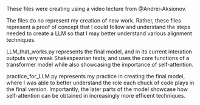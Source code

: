 These files were creating using a video lecture from @Andrei-Aksionov.

The files do no represent my creation of new work. Rather, these files represent a proof of concept 
that I could follow and understand the steps needed to create a LLM so that I may better understand
various alignment techniques.

LLM_that_works.py represents the final model, and in its current interation outputs very weak
Shakespearian texts, and uses the core functions of a transformer model while also showcasing
the importance of self-attention.

practice_for_LLM.py represents my practice in creating the final model, where I was able to
better understand the role each chuck of code plays in the final version. Importantly, the
later parts of the model showcase how self-attention can be obtained in increasingly more
efficent techniques.

